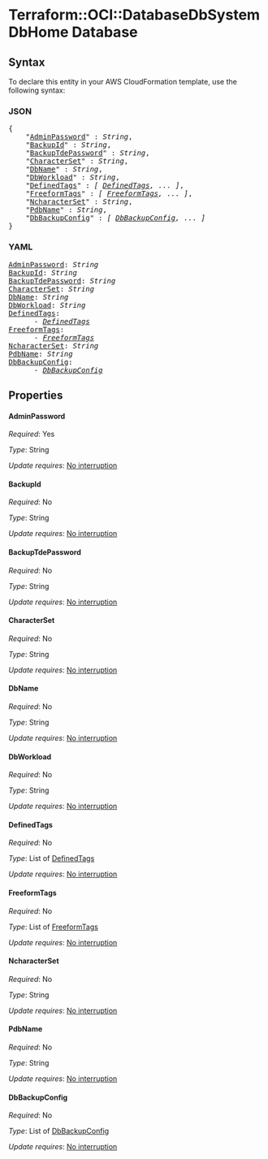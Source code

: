 # Terraform::OCI::DatabaseDbSystem DbHome Database

## Syntax

To declare this entity in your AWS CloudFormation template, use the following syntax:

### JSON

<pre>
{
    "<a href="#adminpassword" title="AdminPassword">AdminPassword</a>" : <i>String</i>,
    "<a href="#backupid" title="BackupId">BackupId</a>" : <i>String</i>,
    "<a href="#backuptdepassword" title="BackupTdePassword">BackupTdePassword</a>" : <i>String</i>,
    "<a href="#characterset" title="CharacterSet">CharacterSet</a>" : <i>String</i>,
    "<a href="#dbname" title="DbName">DbName</a>" : <i>String</i>,
    "<a href="#dbworkload" title="DbWorkload">DbWorkload</a>" : <i>String</i>,
    "<a href="#definedtags" title="DefinedTags">DefinedTags</a>" : <i>[ <a href="dbhome-database-definedtags.md">DefinedTags</a>, ... ]</i>,
    "<a href="#freeformtags" title="FreeformTags">FreeformTags</a>" : <i>[ <a href="dbhome-database-freeformtags.md">FreeformTags</a>, ... ]</i>,
    "<a href="#ncharacterset" title="NcharacterSet">NcharacterSet</a>" : <i>String</i>,
    "<a href="#pdbname" title="PdbName">PdbName</a>" : <i>String</i>,
    "<a href="#dbbackupconfig" title="DbBackupConfig">DbBackupConfig</a>" : <i>[ <a href="dbhome-database-dbbackupconfig.md">DbBackupConfig</a>, ... ]</i>
}
</pre>

### YAML

<pre>
<a href="#adminpassword" title="AdminPassword">AdminPassword</a>: <i>String</i>
<a href="#backupid" title="BackupId">BackupId</a>: <i>String</i>
<a href="#backuptdepassword" title="BackupTdePassword">BackupTdePassword</a>: <i>String</i>
<a href="#characterset" title="CharacterSet">CharacterSet</a>: <i>String</i>
<a href="#dbname" title="DbName">DbName</a>: <i>String</i>
<a href="#dbworkload" title="DbWorkload">DbWorkload</a>: <i>String</i>
<a href="#definedtags" title="DefinedTags">DefinedTags</a>: <i>
      - <a href="dbhome-database-definedtags.md">DefinedTags</a></i>
<a href="#freeformtags" title="FreeformTags">FreeformTags</a>: <i>
      - <a href="dbhome-database-freeformtags.md">FreeformTags</a></i>
<a href="#ncharacterset" title="NcharacterSet">NcharacterSet</a>: <i>String</i>
<a href="#pdbname" title="PdbName">PdbName</a>: <i>String</i>
<a href="#dbbackupconfig" title="DbBackupConfig">DbBackupConfig</a>: <i>
      - <a href="dbhome-database-dbbackupconfig.md">DbBackupConfig</a></i>
</pre>

## Properties

#### AdminPassword

_Required_: Yes

_Type_: String

_Update requires_: [No interruption](https://docs.aws.amazon.com/AWSCloudFormation/latest/UserGuide/using-cfn-updating-stacks-update-behaviors.html#update-no-interrupt)

#### BackupId

_Required_: No

_Type_: String

_Update requires_: [No interruption](https://docs.aws.amazon.com/AWSCloudFormation/latest/UserGuide/using-cfn-updating-stacks-update-behaviors.html#update-no-interrupt)

#### BackupTdePassword

_Required_: No

_Type_: String

_Update requires_: [No interruption](https://docs.aws.amazon.com/AWSCloudFormation/latest/UserGuide/using-cfn-updating-stacks-update-behaviors.html#update-no-interrupt)

#### CharacterSet

_Required_: No

_Type_: String

_Update requires_: [No interruption](https://docs.aws.amazon.com/AWSCloudFormation/latest/UserGuide/using-cfn-updating-stacks-update-behaviors.html#update-no-interrupt)

#### DbName

_Required_: No

_Type_: String

_Update requires_: [No interruption](https://docs.aws.amazon.com/AWSCloudFormation/latest/UserGuide/using-cfn-updating-stacks-update-behaviors.html#update-no-interrupt)

#### DbWorkload

_Required_: No

_Type_: String

_Update requires_: [No interruption](https://docs.aws.amazon.com/AWSCloudFormation/latest/UserGuide/using-cfn-updating-stacks-update-behaviors.html#update-no-interrupt)

#### DefinedTags

_Required_: No

_Type_: List of <a href="dbhome-database-definedtags.md">DefinedTags</a>

_Update requires_: [No interruption](https://docs.aws.amazon.com/AWSCloudFormation/latest/UserGuide/using-cfn-updating-stacks-update-behaviors.html#update-no-interrupt)

#### FreeformTags

_Required_: No

_Type_: List of <a href="dbhome-database-freeformtags.md">FreeformTags</a>

_Update requires_: [No interruption](https://docs.aws.amazon.com/AWSCloudFormation/latest/UserGuide/using-cfn-updating-stacks-update-behaviors.html#update-no-interrupt)

#### NcharacterSet

_Required_: No

_Type_: String

_Update requires_: [No interruption](https://docs.aws.amazon.com/AWSCloudFormation/latest/UserGuide/using-cfn-updating-stacks-update-behaviors.html#update-no-interrupt)

#### PdbName

_Required_: No

_Type_: String

_Update requires_: [No interruption](https://docs.aws.amazon.com/AWSCloudFormation/latest/UserGuide/using-cfn-updating-stacks-update-behaviors.html#update-no-interrupt)

#### DbBackupConfig

_Required_: No

_Type_: List of <a href="dbhome-database-dbbackupconfig.md">DbBackupConfig</a>

_Update requires_: [No interruption](https://docs.aws.amazon.com/AWSCloudFormation/latest/UserGuide/using-cfn-updating-stacks-update-behaviors.html#update-no-interrupt)


